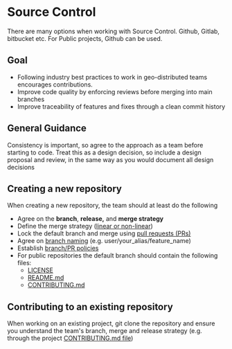 # Source Control
There are many options when working with Source Control. Github, Gitlab, bitbucket etc. For Public projects, Github can be used.
## Goal
- Following industry best practices to work in geo-distributed teams encourages contributions.
- Improve code quality by enforcing reviews before merging into main branches
- Improve traceability of features and fixes through a clean commit history

## General Guidance
Consistency is important, so agree to the approach as a team before starting to code. Treat this as a design decision, so include a design proposal and review, in the same way as you would document all design decisions
## Creating a new repository
When creating a new repository, the team should at least do the following

- Agree on the **branch**, **release,** and **merge strategy**
- Define the merge strategy ([linear or non-linear](https://neoito-hub.github.io/code-with-engineering-playbook/source-control/merge-strategies/))
- Lock the default branch and merge using [pull requests (PRs)](https://neoito-hub.github.io/code-with-engineering-playbook/code-reviews/pull-requests/)
- Agree on [branch naming](https://neoito-hub.github.io/code-with-engineering-playbook/source-control/naming-branches/) (e.g. user/your\_alias/feature\_name)
- Establish [branch/PR policies](https://neoito-hub.github.io/code-with-engineering-playbook/code-reviews/pull-requests/)
- For public repositories the default branch should contain the following files:
  - [LICENSE](https://neoito-hub.github.io/code-with-engineering-playbook/resources/templates/LICENSE)
  - [README.md](https://neoito-hub.github.io/code-with-engineering-playbook/resources/templates/)
  - [CONTRIBUTING.md](https://neoito-hub.github.io/code-with-engineering-playbook/resources/templates/CONTRIBUTING/)
## Contributing to an existing repository
When working on an existing project, git clone the repository and ensure you understand the team's branch, merge and release strategy (e.g. through the project [CONTRIBUTING.md file](https://blog.github.com/2012-09-17-contributing-guidelines/))
